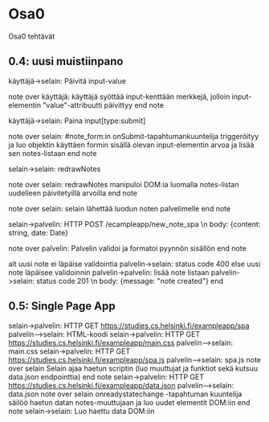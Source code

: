 # Osa0

Osa0 tehtävät

## 0.4: uusi muistiinpano

käyttäjä->selain: Päivitä input-value

note over käyttäjä:
käyttäjä syöttää input-kenttään merkkejä, jolloin
input-elementin "value"-attribuutti päivittyy
end note

käyttäjä->selain: Paina input[type:submit]

note over selain:
\#note_form:in onSubmit-tapahtumankuuntelija
triggeröityy ja luo objektin käyttäen
formin sisällä olevan input-elementin arvoa
ja lisää sen notes-listaan
end note

selain->selain: redrawNotes

note over selain:
redrawNotes manipuloi DOM:ia luomalla
notes-listan uudelleen päivitetyillä arvoilla
end note

note over selain:
selain lähettää luodun noten palvelimelle
end note

selain->palvelin: HTTP POST /ecampleapp/new_note_spa \n body: {content: string, date: Date}

note over palvelin:
Palvelin validoi ja formatoi
pyynnön sisällön
end note

alt uusi note ei läpäise validointia
palvelin->selain: status code 400
else uusi note läpäisee validoinnin
palvelin->palvelin: lisää note listaan
palvelin->selain: status code 201 \n body: {message: "note created"}
end

## 0.5: Single Page App

selain->palvelin: HTTP GET https://studies.cs.helsinki.fi/exampleapp/spa
palvelin-->selain: HTML-koodi
selain->palvelin: HTTP GET https://studies.cs.helsinki.fi/exampleapp/main.css
palvelin-->selain: main.css
selain->palvelin: HTTP GET https://studies.cs.helsinki.fi/exampleapp/spa.js
palvelin-->selain: spa.js
note over selain
Selain ajaa haetun scriptin
(luo muuttujat ja funktiot sekä
kutsuu data.json endpointtia)
end note
selain->palvelin: HTTP GET https://studies.cs.helsinki.fi/exampleapp/data.json
palvelin-->selain: data.json
note over selain
onreadystatechange -tapahtuman kuuntelija
säilöö haetun datan notes-muuttujaan ja
luo uudet elementit DOM:iin
end note
selain->selain: Luo haettu data DOM:iin
